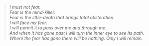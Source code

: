 >*I must not fear.  
Fear is the mind-killer.  
Fear is the little-death that brings total obliteration.  
I will face my fear.  
I will permit it to pass over me and through me.  
And when it has gone past I will turn the inner eye to see its path.  
Where the fear has gone there will be nothing. Only I will remain.*

<!--
**acullenhms/acullenhms** is a ✨ _special_ ✨ repository because its `README.md` (this file) appears on your GitHub profile.
